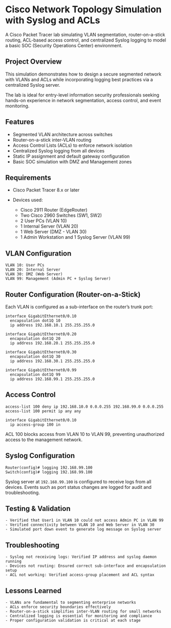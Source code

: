 # Cisco Network Topology Simulation with Syslog and ACLs

A Cisco Packet Tracer lab simulating VLAN segmentation, router-on-a-stick routing, ACL-based access control, and centralized Syslog logging to model a basic SOC (Security Operations Center) environment.

## Project Overview

This simulation demonstrates how to design a secure segmented network with VLANs and ACLs while incorporating logging best practices via a centralized Syslog server.

The lab is ideal for entry-level information security professionals seeking hands-on experience in network segmentation, access control, and event monitoring.

## Features

- Segmented VLAN architecture across switches
- Router-on-a-stick inter-VLAN routing
- Access Control Lists (ACLs) to enforce network isolation
- Centralized Syslog logging from all devices
- Static IP assignment and default gateway configuration
- Basic SOC simulation with DMZ and Management zones

## Requirements

- Cisco Packet Tracer 8.x or later
- Devices used:

    - Cisco 2911 Router (EdgeRouter)
    - Two Cisco 2960 Switches (SW1, SW2)
    - 2 User PCs (VLAN 10)
    - 1 Internal Server (VLAN 20)
    - 1 Web Server (DMZ - VLAN 30)
    - 1 Admin Workstation and 1 Syslog Server (VLAN 99)

## VLAN Configuration

    VLAN 10: User PCs  
    VLAN 20: Internal Server  
    VLAN 30: DMZ (Web Server)  
    VLAN 99: Management (Admin PC + Syslog Server)

## Router Configuration (Router-on-a-Stick)

Each VLAN is configured as a sub-interface on the router’s trunk port:

    interface GigabitEthernet0/0.10
      encapsulation dot1Q 10
      ip address 192.168.10.1 255.255.255.0

    interface GigabitEthernet0/0.20
      encapsulation dot1Q 20
      ip address 192.168.20.1 255.255.255.0

    interface GigabitEthernet0/0.30
      encapsulation dot1Q 30
      ip address 192.168.30.1 255.255.255.0

    interface GigabitEthernet0/0.99
      encapsulation dot1Q 99
      ip address 192.168.99.1 255.255.255.0

## Access Control

    access-list 100 deny ip 192.168.10.0 0.0.0.255 192.168.99.0 0.0.0.255
    access-list 100 permit ip any any

    interface GigabitEthernet0/0.10
      ip access-group 100 in

ACL 100 blocks access from VLAN 10 to VLAN 99, preventing unauthorized access to the management network.

## Syslog Configuration

    Router(config)# logging 192.168.99.100
    Switch(config)# logging 192.168.99.100

Syslog server at `192.168.99.100` is configured to receive logs from all devices. Events such as port status changes are logged for audit and troubleshooting.

## Testing & Validation

    - Verified that User1 in VLAN 10 could not access Admin PC in VLAN 99
    - Verified connectivity between VLAN 10 and Web Server in VLAN 30
    - Simulated port down event to generate log message on Syslog server

## Troubleshooting

    - Syslog not receiving logs: Verified IP address and syslog daemon running
    - Devices not routing: Ensured correct sub-interface and encapsulation setup
    - ACL not working: Verified access-group placement and ACL syntax

## Lessons Learned

    - VLANs are fundamental to segmenting enterprise networks
    - ACLs enforce security boundaries effectively
    - Router-on-a-stick simplifies inter-VLAN routing for small networks
    - Centralized logging is essential for monitoring and compliance
    - Proper configuration validation is critical at each stage
